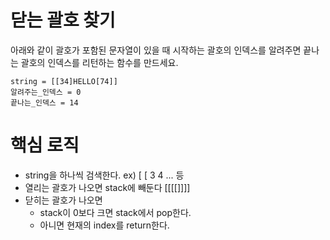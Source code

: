 # 닫는 괄호 찾기
아래와 같이 괄호가 포함된 문자열이 있을 때
시작하는 괄호의 인덱스를 알려주면 끝나는 괄호의 인덱스를 리턴하는
함수를 만드세요.
```
string = [[34]HELLO[74]]
알려주는_인덱스 = 0
끝나는_인덱스 = 14
```
# 핵심 로직
* string을 하나씩 검색한다. ex) [ [ 3 4 ... 등
* 열리는 괄호가 나오면 stack에 빼둔다 [[[[]]]]
* 닫히는 괄호가 나오면 
    * stack이 0보다 크면 stack에서 pop한다.
    * 아니면 현재의 index를 return한다.

